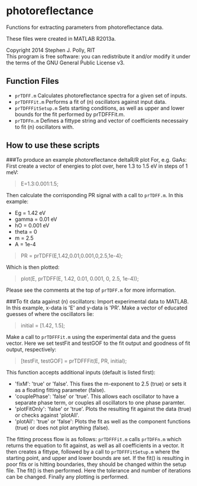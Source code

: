 photoreflectance
================

Functions for extracting parameters from photoreflectance data.

These files were created in MATLAB R2013a.

Copyright 2014 Stephen J. Polly, RIT  
This program is free software: you can redistribute it and/or modify
it under the terms of the GNU General Public License v3.

Function Files
--------------

* `prTDFF.m` Calculates photoreflectance spectra for a given set of inputs.
* `prTDFFFit.m` Performs a fit of (n) oscillators against input data.
* `prTDFFFitSetup.m` Sets starting conditions, as well as upper and lower bounds for the fit performed by prTDFFFit.m.
* `prTDFFn.m` Defines a fittype string and vector of coefficients necessairy to fit (n) oscillators with.

How to use these scripts
------------------------

###To produce an example photoreflectance deltaR/R plot 
For, e.g. GaAs:  
First create a vector of energies to plot over, here 1.3 to 1.5 eV in steps of 1 meV:

>E=1.3:0.001:1.5;

Then calculate the corrisponding PR signal with a call to `prTDFF.m`. In this example:
* Eg = 1.42 eV
* gamma = 0.01 eV
* hO = 0.001 eV
* theta = 0
* m = 2.5
* A = 1e-4

>PR = prTDFF(E,1.42,0.01,0.001,0,2.5,1e-4);

Which is then plotted:

>plot(E, prTDFF(E, 1.42, 0.01, 0.001, 0, 2.5, 1e-4));

Please see the comments at the top of `prTDFF.m` for more information.

###To fit data against (n) oscillators:
Import experimental data to MATLAB. In this example, x-data is 'E' and y-data is 'PR'.
Make a vector of educated guesses of where the oscillators lie:

>initial = [1.42, 1.5];

Make a call to `prTDFFFit.m` using the experimental data and the guess vector. Here we set testFit and testGOF to the fit output and goodness of fit output, respectively:

>[testFit, testGOF] = prTDFFFit(E, PR, initial);

This function accepts additional inputs (default is listed first):
* 'fixM': 'true' or 'false'. This fixes the m-exponent to 2.5 (true) or sets it as a floating fitting parameter (false).
* 'couplePhase': 'false' or 'true'. This allows each oscillator to have a separate phase term, or couples all oscillators to one phase paramter.
* 'plotFitOnly': 'false' or 'true'. Plots the resulting fit against the data (true) or checks against 'plotAll'.
* 'plotAll': 'true' or 'false': Plots the fit as well as the component functions (true) or does not plot anything (false).

The fitting process flow is as follows:
`prTDFFFit.m` calls `prTDFFn.m` which returns the equation to fit against, as well as all coefficients in a vector. 
It then creates a fittype, followed by a call to `prTDFFFitSetup.m` where the starting point, and upper and lower bounds
are set. If the fit() is resulting in poor fits or is hitting boundaries, they should be changed within the setup file.
The fit() is then performed. Here the tolerance and number of iterations can be changed. Finally any plotting is
performed.

